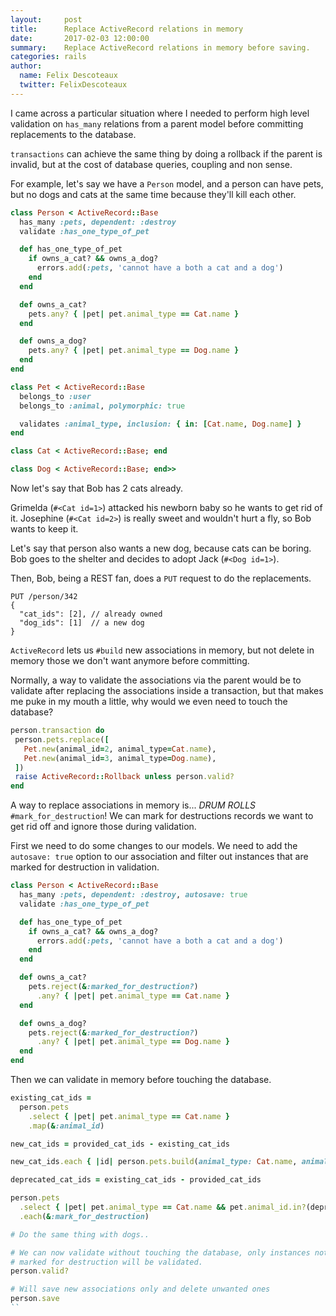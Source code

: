 ```yaml
---
layout:     post
title:      Replace ActiveRecord relations in memory
date:       2017-02-03 12:00:00
summary:    Replace ActiveRecord relations in memory before saving.
categories: rails
author:
  name: Felix Descoteaux
  twitter: FelixDescoteaux
---
```


I came across a particular situation where I needed to perform high level validation on
`has_many` relations from a parent model before committing replacements to the database.

`transactions` can achieve the same thing by doing a rollback if the parent is
invalid, but at the cost of database queries, coupling and non sense.

For example, let's say we have a `Person` model, and a person can have pets, but
no dogs and cats at the same time because they'll kill each other.

```ruby
class Person < ActiveRecord::Base
  has_many :pets, dependent: :destroy
  validate :has_one_type_of_pet

  def has_one_type_of_pet
    if owns_a_cat? && owns_a_dog?
      errors.add(:pets, 'cannot have a both a cat and a dog')
    end
  end

  def owns_a_cat?
    pets.any? { |pet| pet.animal_type == Cat.name }
  end

  def owns_a_dog?
    pets.any? { |pet| pet.animal_type == Dog.name }
  end
end

class Pet < ActiveRecord::Base
  belongs_to :user
  belongs_to :animal, polymorphic: true

  validates :animal_type, inclusion: { in: [Cat.name, Dog.name] }
end

class Cat < ActiveRecord::Base; end

class Dog < ActiveRecord::Base; end>>
```

Now let's say that Bob has 2 cats already.

Grimelda (`#<Cat id=1>`) attacked his newborn baby so he wants to get rid of it.
Josephine (`#<Cat id=2>`) is really sweet and wouldn't hurt a fly, so Bob wants to keep it.

Let's say that person also wants a new dog, because cats can be boring.
Bob goes to the shelter and decides to adopt Jack (`#<Dog id=1>`).

Then, Bob, being a REST fan, does a `PUT` request to do the replacements.

```
PUT /person/342
{
  "cat_ids": [2], // already owned
  "dog_ids": [1]  // a new dog
}
```

`ActiveRecord` lets us `#build` new associations in memory, but not delete in
memory those we don't want anymore before committing.

Normally, a way to validate the associations via the parent would be to validate
after replacing the associations inside a transaction, but that makes me puke in
my mouth a little, why would we even need to touch the database?

```ruby
person.transaction do
 person.pets.replace([
   Pet.new(animal_id=2, animal_type=Cat.name),
   Pet.new(animal_id=3, animal_type=Dog.name),
 ])
 raise ActiveRecord::Rollback unless person.valid?
end
```

A way to replace associations in memory is... *DRUM ROLLS* `#mark_for_destruction`!
We can mark for destructions records we want to get rid off and ignore those
during validation.

First we need to do some changes to our models. We need to add the `autosave: true`
option to our association and filter out instances that are marked for
destruction in validation.

```ruby
class Person < ActiveRecord::Base
  has_many :pets, dependent: :destroy, autosave: true
  validate :has_one_type_of_pet

  def has_one_type_of_pet
    if owns_a_cat? && owns_a_dog?
      errors.add(:pets, 'cannot have a both a cat and a dog')
    end
  end

  def owns_a_cat?
    pets.reject(&:marked_for_destruction?)
      .any? { |pet| pet.animal_type == Cat.name }
  end

  def owns_a_dog?
    pets.reject(&:marked_for_destruction?)
      .any? { |pet| pet.animal_type == Dog.name }
  end
end
```

Then we can validate in memory before touching the database.

```ruby
existing_cat_ids =
  person.pets
    .select { |pet| pet.animal_type == Cat.name }
    .map(&:animal_id)

new_cat_ids = provided_cat_ids - existing_cat_ids

new_cat_ids.each { |id| person.pets.build(animal_type: Cat.name, animal_id: id) }

deprecated_cat_ids = existing_cat_ids - provided_cat_ids

person.pets
  .select { |pet| pet.animal_type == Cat.name && pet.animal_id.in?(deprecated_cat_ids) }
  .each(&:mark_for_destruction)

# Do the same thing with dogs..

# We can now validate without touching the database, only instances not
# marked for destruction will be validated.
person.valid?

# Will save new associations only and delete unwanted ones
person.save
``
